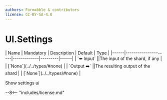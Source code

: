 ```yaml
---
authors: Formabble & contributors
license: CC-BY-SA-4.0
---
```



# UI.Settings

<div class="sh-parameters" markdown="1">
| Name | Mandatory | Description | Default | Type |
|------|---------------------|-------------|---------|------|
| `⬅️ Input` ||The input of the shard, if any | | [`None`](../../types/#none) |
| `Output ➡️` ||The resulting output of the shard | | [`None`](../../types/#none) |

</div>

Show settings ui

--8<-- "includes/license.md"

